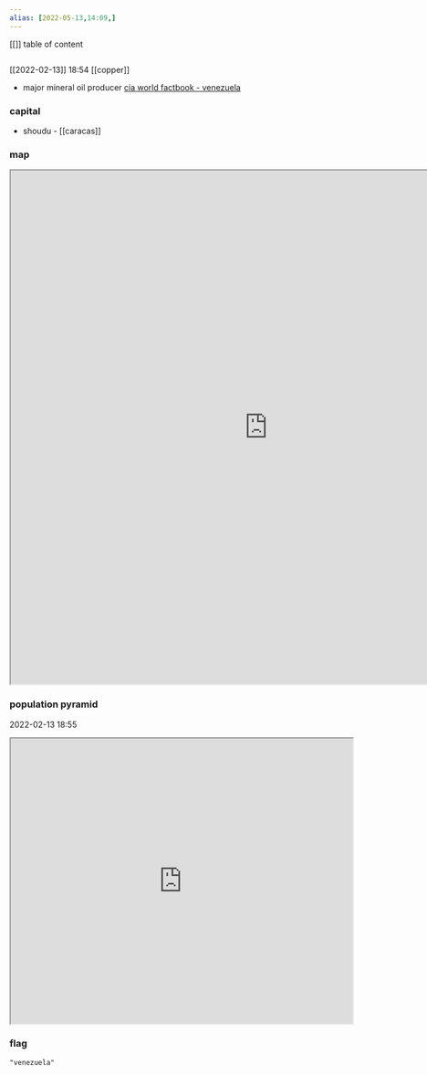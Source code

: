 ```yaml
---
alias: [2022-05-13,14:09,]
---
```

[[]]
table of content
```toc
```
[[2022-02-13]] 18:54 [[copper]]
- major mineral oil producer
[cia world factbook - venezuela](https://www.cia.gov/the-world-factbook/countries/venezuela)
### capital
- shoudu - [[caracas]]
### map
<iframe src="https://duckduckgo.com/?t=ffab&q=venezuela&ia=web&iaxm=about" width="900" height="900" ></iframe>

### population pyramid

2022-02-13 18:55

<iframe src="https://www.populationpyramid.net/venezuela/2019/" width="600" height="500" ></iframe>

### flag

```query
"venezuela"
```